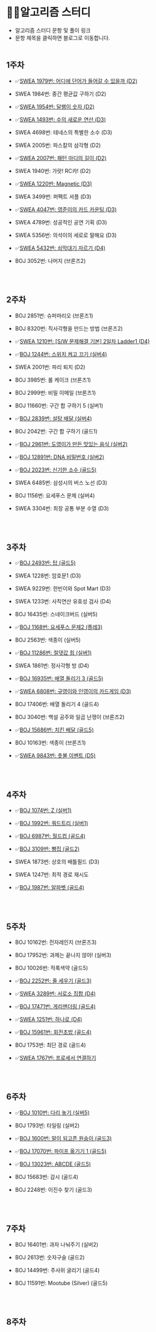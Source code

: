 # 🐱‍💻알고리즘 스터디
- 알고리즘 스터디 문항 및 풀이 링크
- 문항 제목을 클릭하면 블로그로 이동합니다.
<br></br>

## 1주차
- ✅[SWEA 1979번: 어디에 단어가 들어갈 수 있을까 (D2)](https://pearliest.tistory.com/32)

- SWEA 1984번: 중간 평균값 구하기 (D2)
- ✅[SWEA 1954번: 달팽이 숫자 (D2)](https://pearliest.tistory.com/33)
- ✅[SWEA 1493번: 수의 새로운 연산 (D3)](https://pearliest.tistory.com/34)

- SWEA 4698번: 테네스의 특별한 소수 (D3)

- SWEA 2005번: 파스칼의 삼각형 (D2)

- ✅[SWEA 2007번: 패턴 마디의 길이 (D2)](https://pearliest.tistory.com/36)

- SWEA 1940번: 가랏! RC카! (D2)

- ✅[SWEA 1220번: Magnetic (D3)](https://pearliest.tistory.com/37)

- SWEA 3499번: 퍼펙트 셔플 (D3)

- ✅[SWEA 4047번: 영준이의 카드 카운팅 (D3)](https://pearliest.tistory.com/38)

- SWEA 4789번: 성공적인 공연 기획 (D3)

- SWEA 5356번: 의석이의 세로로 말해요 (D3)

- ✅[SWEA 5432번: 쇠막대기 자르기 (D4)](https://pearliest.tistory.com/39)

- BOJ 3052번: 나머지 (브론즈2)

<br></br>

## 2주차
- BOJ 2851번: 슈퍼마리오 (브론즈1)

- BOJ 8320번: 직사각형을 만드는 방법 (브론즈2)

- ✅[SWEA 1210번: [S/W 문제해결 기본] 2일차 Ladder1 (D4)](https://pearliest.tistory.com/41)

- ✅[BOJ 1244번: 스위치 켜고 끄기 (실버4)](https://pearliest.tistory.com/42)

- SWEA 2001번: 파리 퇴치 (D2)

- BOJ 3985번: 롤 케이크 (브론즈1)

- BOJ 2999번: 비밀 이메일 (브론즈1)

- BOJ 11660번: 구간 합 구하기 5 (실버1)

- ✅[BOJ 2839번: 설탕 배달 (실버4)](https://pearliest.tistory.com/43)

- BOJ 2042번: 구간 합 구하기 (골드1)

- ✅[BOJ 2961번: 도영이가 만든 맛있는 음식 (실버2)](https://pearliest.tistory.com/44)

- ✅[BOJ 12891번: DNA 비밀번호 (실버2)](https://pearliest.tistory.com/45)

- ✅[BOJ 2023번: 신기한 소수 (골드5)](https://pearliest.tistory.com/46)

- SWEA 6485번: 삼성시의 버스 노선 (D3)

- BOJ 1156번: 요세푸스 문제 (실버4)

- SWEA 3304번: 최장 공통 부분 수열 (D3)

<br></br>

## 3주차

- ✅[BOJ 2493번: 탑 (골드5)](https://pearliest.tistory.com/47)

- SWEA 1228번: 암호문1 (D3)

- SWEA 9229번: 한빈이와 Spot Mart (D3)

- SWEA 1233번: 사칙연산 유효성 검사 (D4)

- BOJ 16435번: 스네이크버드 (실버5)

- ✅[BOJ 1168번: 요세푸스 문제2 (플레3)](https://pearliest.tistory.com/48)

- BOJ 2563번: 색종이 (실버5)

- ✅[BOJ 11286번: 절댓값 힙 (실버1)](https://pearliest.tistory.com/50)

- SWEA 1861번: 정사각형 방 (D4)

- ✅[BOJ 16935번: 배열 돌리기 3 (골드5)](https://pearliest.tistory.com/49)

- ✅[SWEA 6808번: 규영이와 인영이의 카드게임 (D3)](https://pearliest.tistory.com/54)

- BOJ 17406번: 배열 돌리기 4 (골드4)

- BOJ 3040번: 백설 공주와 일곱 난쟁이 (브론즈2)

- ✅[BOJ 15686번: 치킨 배달 (골드5)](https://pearliest.tistory.com/55)

- BOJ 10163번: 색종이 (브론즈1)

- ✅[SWEA 9843번: 촛불 이벤트 (D5)](https://pearliest.tistory.com/56)

<br></br>

## 4주차
- ✅[BOJ 1074번: Z (실버1)](https://pearliest.tistory.com/57)

- ✅[BOJ 1992번: 쿼드트리 (실버1)](https://pearliest.tistory.com/53)

- ✅[BOJ 6987번: 월드컵 (골드4)](https://pearliest.tistory.com/51)

- ✅[BOJ 3109번: 빵집 (골드2)](https://pearliest.tistory.com/52)

- SWEA 1873번: 상호의 배틀필드 (D3)

- SWEA 1247번: 최적 경로 재시도

- ✅[BOJ 1987번: 알파벳 (골드4)](https://pearliest.tistory.com/58)

<br></br>

## 5주차

- BOJ 10162번: 전자레인지 (브론즈3)
 
- BOJ 17952번: 과제는 끝나지 않아! (실버3)

- BOJ 10026번: 적록색약 (골드5)

- ✅[BOJ 2252번: 줄 세우기 (골드3)](https://pearliest.tistory.com/59)

- ✅[SWEA 3289번: 서로소 집합 (D4)](https://pearliest.tistory.com/60)

- ✅[BOJ 17471번: 게리맨더링 (골드4)](https://pearliest.tistory.com/61)

- ✅[SWEA 1251번: 하나로 (D4)](https://pearliest.tistory.com/62)

- ✅[BOJ 15961번: 회전초밥 (골드4)](https://pearliest.tistory.com/63)

- BOJ 1753번: 최단 경로 (골드4)

- ✅[SWEA 1767번: 프로세서 연결하기](https://pearliest.tistory.com/67)

<br></br>

## 6주차

- ✅[BOJ 1010번: 다리 놓기 (실버5)](https://pearliest.tistory.com/64)

- BOJ 1793번: 타일링 (실버2)
  
- ✅[BOJ 1600번: 말이 되고픈 원숭이 (골드3)](https://pearliest.tistory.com/65)
  
- ✅[BOJ 17070번: 파이프 옮기기 1 (골드5)](https://pearliest.tistory.com/66)
  
- ✅[BOJ 13023번: ABCDE (골드5)](https://pearliest.tistory.com/68)

- BOJ 15683번: 감시 (골드4)

- BOJ 2248번: 이진수 찾기 (골드3)

<br></br>

## 7주차

- BOJ 16401번: 과자 나눠주기 (실버2)

- BOJ 2613번: 숫자구슬 (골드2)

- BOJ 14499번: 주사위 굴리기 (골드4)

- BOJ 11591번: Mootube (Silver) (골드5)

<br></br>

## 8주차